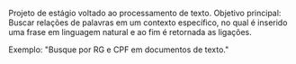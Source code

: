 Projeto de estágio voltado ao processamento de texto. 
Objetivo principal: Buscar relações de palavras em um contexto específico, no qual é inserido uma frase em linguagem natural e ao fim é retornada as ligações. 

Exemplo: "Busque por RG e CPF em documentos de texto."
